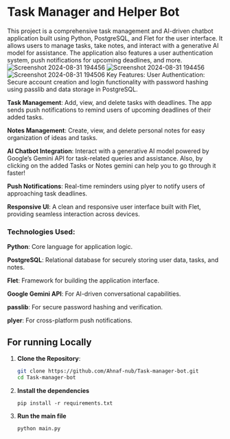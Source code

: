 # Task Manager and Helper Bot
This project is a comprehensive task management and AI-driven chatbot application built using Python, PostgreSQL, and Flet for the user interface. It allows users to manage tasks, take notes, and interact with a generative AI model for assistance. The application also features a user authentication system, push notifications for upcoming deadlines, and more.
![Screenshot 2024-08-31 194456](https://github.com/user-attachments/assets/e22f2c8f-5b3d-4486-9e58-f56f7efd3197)
![Screenshot 2024-08-31 194456](https://github.com/user-attachments/assets/9df536cb-124a-461c-96ca-46fa4a51af1d)
![Screenshot 2024-08-31 194506](https://github.com/user-attachments/assets/a4a66ecb-5beb-44f1-959a-f10f8033a5ea)
Key Features:
User Authentication: Secure account creation and login functionality with password hashing using passlib and data storage in PostgreSQL.

**Task Management**: Add, view, and delete tasks with deadlines. The app sends push notifications to remind users of upcoming deadlines of their added tasks.

**Notes Management**: Create, view, and delete personal notes for easy organization of ideas and tasks.

**AI Chatbot Integration**: Interact with a generative AI model powered by Google’s Gemini API for task-related queries and assistance. Also, by clicking on the added Tasks or Notes gemini can help you to go through it faster!


**Push Notifications**: Real-time reminders using plyer to notify users of approaching task deadlines.

**Responsive UI**: A clean and responsive user interface built with Flet, providing seamless interaction across devices.
### Technologies Used:
**Python**: Core language for application logic.

**PostgreSQL**: Relational database for securely storing user data, tasks, and notes.

**Flet**: Framework for building the application interface.

**Google Gemini API**: For AI-driven conversational capabilities.

**passlib**: For secure password hashing and verification.

**plyer**: For cross-platform push notifications.

## For running Locally

1. **Clone the Repository**:
   ```bash
   git clone https://github.com/Ahnaf-nub/Task-manager-bot.git
   cd Task-manager-bot
2. **Install the dependencies**
   ```
   pip install -r requirements.txt
3. **Run the main file**
   ```
   python main.py
